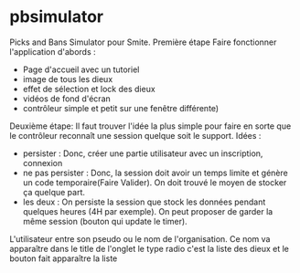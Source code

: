 # pbsimulator
Picks and Bans Simulator pour Smite.
Première étape
Faire fonctionner l'application d'abords :
- Page d'accueil avec un tutoriel
- image de tous les dieux
- effet de sélection et lock des dieux
- vidéos de fond d'écran
- contrôleur simple et petit sur une fenêtre différente)

Deuxième étape:
Il faut trouver l'idée la plus simple pour faire en sorte que le contrôleur reconnaît une session quelque soit le support.
Idées :
- persister : Donc, créer une partie utilisateur avec un inscription, connexion
- ne pas persister : Donc, la session doit avoir un temps limite et génère un code temporaire(Faire Valider). On doit trouvé le moyen de stocker ça quelque part.
- les deux : On persiste la session que stock les données pendant quelques heures (4H par exemple). On peut proposer de garder la même session (bouton qui update le timer).

L'utilisateur entre son pseudo ou le nom de l'organisation. Ce nom va apparaître dans le title de l'onglet
le type radio c'est la liste des dieux et le bouton fait apparaître la liste
